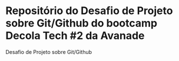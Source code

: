 # Repositório do Desafio de Projeto sobre Git/Github do bootcamp Decola Tech #2 da Avanade
Desafio de Projeto sobre Git/Github
